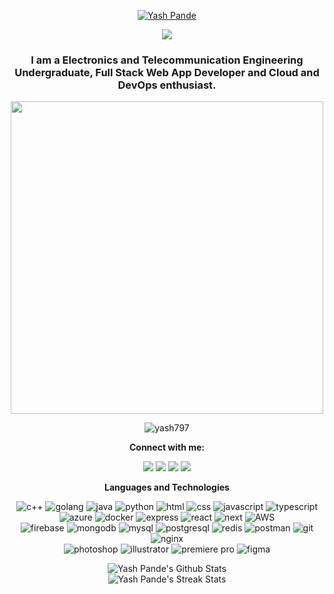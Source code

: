 <p align="center">
  <a href="https://github.com/yash797">
    <img src="https://readme-typing-svg.demolab.com?font=Fira+Code&center=true&weight=450&size=24&pause=800000&color=70A4FC&width=440&height=45&lines=Yash+Pande" alt="Yash Pande" title="Hi there"/></a>
</p>

<p align="center">
<a href="https://github.com/yash797">
    <img src="https://readme-typing-svg.demolab.com?font=Fira+Code&center=true&weight=450&size=24&pause=800&color=70A4FC&width=440&height=45&lines=Full-stack+Web+Developer;Cloud+and+DevOps;Distributed+Systems+enthusiast;Building+Something+Creative" /></a>
</p>
<h3 align = "center">I am a Electronics and Telecommunication Engineering Undergraduate, Full Stack Web App Developer and Cloud and DevOps enthusiast.</h3>

<p align = "center">
	<img src = "https://cdn.dribbble.com/users/730703/screenshots/6581243/avento.gif" width = "500">
</p>
<p align = "center">
	<img src = "https://komarev.com/ghpvc/?username=yash797&color=blue&style=flat" alt="yash797"></a>
</p>

<p align = "center">
	<strong>Connect with me:</strong>
</p>
<p align = "center">
	<a href = "https://www.linkedin.com/in/pratham-more-7688571b5/" target = "_blank"><img src = "https://img.shields.io/badge/-LinkedIn-0077B5?style=for-the-badge&logo=linkedin&logoColor=white"></a>
	<a href = "https://www.instagram.com/prathammore20/" target = "_blank"><img src = "https://img.shields.io/badge/Instagram-E4405F?style=for-the-badge&logo=instagram&logoColor=white"></a>
	<a href = "/" target = "_blank"><img src = "https://img.shields.io/badge/Portfolio-1F2937?style=for-the-badge&logo=data%3Aimage%2Fpng%3Bbase64%2CiVBORw0KGgoAAAANSUhEUgAAACAAAAAgCAMAAABEpIrGAAABm1BMVEUAAABmoP9nov9moP9nov9mn%2F9nov9nov9flOxlnv9nof9oo%2F9imvVmoP9oo%2F9ln%2FtmoP9nov9nov9ZjN9ln%2F9nof9oo%2F9fle5oo%2F9moP9moP9jm%2FdmoP9moP9nof9ln%2F1mof9IcLQjNFVSgMwsQ2sTGy0QFiU2U4UXIjcRGCcRGChBZKEdK0YQFyYRFydLdbslOFoRGSkQFiYQFiQ8XJQTHC4QFycYIzo4V4s8XZU8XZQ6WpAwSXYdK0cuRnAPFSQfL0xgl%2B1oo%2F9nov9mn%2F1bj%2BQ1UYMSGiwuR3Jfle1nof9lnvxZjN9ek%2BtmoP1jm%2FUtRW5elOwkN1kYJDsfLktKdLlKdLgSGitdkukdKkUPFiQOEyEvR3Nmn%2F5Tgs4VHzIhMU8UHTAZJDxFaqpoov9Nd75knfpVhdVSgc5Yit1lnvtlnvkxTHpmof9moP9opP9imfUUHS9imvZGbq9Hb7Fjm%2FZckOcgL00cKkVFa6pIcLNflOodLEccKkRXiNhmn%2Fo1UYI8XZY4VokXIjgmOl09XpYyTXwUHC%2F%2F%2F%2F%2B9aAsmAAAAIXRSTlMAAAAQYwZHuvoBLpzxGn3iDF3N%2FQRAs%2FiyCoruidsa2xp6Q8LKAAABRUlEQVQ4y53TSS9DURjG8effe801JLcNMcQQC0TEF2Avsff9LFlYSSwlRMROTEtEYkgrIdGo6vVYtA2tVsvZnt95cvIOqMnhjwBJbgxQAvmjinwHhIBsF10P0AmkkTO2864F0AOpckLWztnfAeoHUnwEyHHCWdvPpa8gSUSUnhclSaHtLLEfXQYMla5fJEm9hVhBaGeJ710GyYFBngeAd7UDj0bFfj88vVTAGONkggiwlABupLSvua6Acc9mXoOoCwodkEtyHqorffETFPoAcvkUJw1AGoDbEY6oD7oj4G6Y3bb6CYwCXE1ykK8PpkGnc8H%2B0g4NEmaAs3m2QjX65MTl1LEW7w5rEiqFWkiyt8z%2BEhs1haqUegU2vba9CutxVam%2FmhVKwZs6VN0sERH4l3Y3H5jmI9fC0LYw9i0sTvPV%2B9d2fwLm%2BtghwWn9KAAAAABJRU5ErkJggg%3D%3D"></a>
	<!-- <a href = "/" target = "_blank"><img src = "https://img.shields.io/badge/Dribbble-EA4C89?style=for-the-badge&logo=dribbble&logoColor=white"></a> -->
  	<a href = "mailto:pratham02more20@gmail.com/" target = "_blank"><img src = "https://img.shields.io/badge/-Gmail-D14836?style=for-the-badge&logo=gmail&logoColor=white"></a>
	<!-- <a href = "/" target = "_blank"><img src = "https://img.shields.io/badge/Medium-12100E?style=for-the-badge&logo=medium&logoColor=white"></a> -->
</p>

<p align = "center">
	<strong>Languages and Technologies</strong>
</p>
<p align = "center">
	<img src = "https://img.shields.io/badge/C%2B%2B-00599C?style=for-the-badge&logo=c%2B%2B&logoColor=white" alt = "c++" />
	<img src = "https://img.shields.io/badge/Go-00ADD8?style=for-the-badge&logo=go&logoColor=white" alt = "golang" />
	<img src = "https://img.shields.io/badge/Java-ED2025?style=for-the-badge&logo=java&logoColor=white" alt = "java" />
	<img src = "https://img.shields.io/badge/Python-3776AB?style=for-the-badge&logo=python&logoColor=white" alt = "python" />
	<img src = "https://img.shields.io/badge/HTML-E34F26?style=for-the-badge&logo=html5&logoColor=white" alt = "html" />
	<img src = "https://img.shields.io/badge/CSS-1572B6?style=for-the-badge&logo=css3&logoColor=white" alt = "css" />
	<img src = "https://img.shields.io/badge/JavaScript-323330?style=for-the-badge&logo=javascript&logoColor=F7DF1E" alt = "javascript" />
    <img src = "https://img.shields.io/badge/TypeScript-3178C6.svg?style=for-the-badge&logo=TypeScript&logoColor=white" alt = "typescript" />
	<br/>
	<img src = "https://img.shields.io/badge/Microsoft%20Azure-0078D4.svg?style=for-the-badge&logo=Microsoft-Azure&logoColor=white" alt = "azure" />
	<img src = "https://img.shields.io/badge/Docker-2496ED.svg?style=for-the-badge&logo=Docker&logoColor=white" alt = "docker" />
	<img src = "https://img.shields.io/badge/Express-000000.svg?style=for-the-badge&logo=Express&logoColor=white" alt = "express" />
	<img src = "https://img.shields.io/badge/React-20232A?style=for-the-badge&logo=react&logoColor=61DAFB" alt = "react" />
    <img src = "https://img.shields.io/badge/Next.js-000000.svg?style=for-the-badge&logo=nextdotjs&logoColor=white" alt = "next" />
	<img src = "https://img.shields.io/badge/Amazon%20AWS-232F3E.svg?style=for-the-badge&logo=Amazon-AWS&logoColor=white" alt = "AWS" />
	<br/>
	<img src = "https://img.shields.io/badge/Firebase-323330?style=for-the-badge&logo=firebase&logoColor=ffca28" alt = "firebase" />
	<img src = "https://img.shields.io/badge/MongoDB-001e2b?style=for-the-badge&logo=mongodb&logoColor=00ed64" alt = "mongodb" />
	<img src = "https://img.shields.io/badge/MySQL-005e86?style=for-the-badge&logo=mysql&logoColor=white" alt = "mysql"/>
    <img src = "https://img.shields.io/badge/PostgreSQL-4169E1.svg?style=for-the-badge&logo=PostgreSQL&logoColor=white" alt = "postgresql"/>
    <img src = "https://img.shields.io/badge/Redis-DC382D.svg?style=for-the-badge&logo=Redis&logoColor=white" alt = "redis"/>
	<img src = "https://img.shields.io/badge/Postman-FF6C37?style=for-the-badge&logo=Postman&logoColor=white" alt = "postman" />
	<img src = "https://img.shields.io/badge/Git-F05032?style=for-the-badge&logo=git&logoColor=white" alt = "git" />
    <img src = "https://img.shields.io/badge/NGINX-009639.svg?style=for-the-badge&logo=NGINX&logoColor=white" alt = "nginx" />
	<br/>
	<img src = "https://img.shields.io/badge/Photoshop-31A8FF?style=for-the-badge&logo=Adobe%20Photoshop&logoColor=black" alt = "photoshop" />
	<img src = "https://img.shields.io/badge/Illustrator-FF9A00?style=for-the-badge&logo=adobe%20illustrator&logoColor=black" alt = "illustrator" />
	<img src = "https://img.shields.io/badge/Premiere%20Pro-9999FF?style=for-the-badge&logo=Adobe%20Premiere%20Pro&logoColor=black" alt = "premiere pro" />
	<img src = "https://img.shields.io/badge/Figma-F24E1E?style=for-the-badge&logo=figma&logoColor=white" alt = "figma" />
</p>

<p align = "center">
	<img src = "https://github-readme-stats.vercel.app/api?username=yash797&theme=tokyonight&show_icons=true&count_private=true&include_all_commits=true" alt = "Yash Pande's Github Stats">
	<br/>
	<img src = "https://github-readme-streak-stats.herokuapp.com/?user=yash797&theme=tokyonight" alt = "Yash Pande's Streak Stats">
</p>
